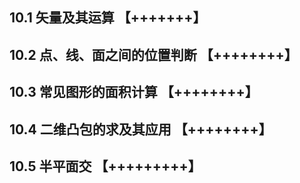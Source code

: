 ## 10.1 矢量及其运算 【+++++++】

## 10.2 点、线、面之间的位置判断 【++++++++】

## 10.3 常见图形的面积计算 【++++++++】

## 10.4 二维凸包的求及其应用 【++++++++】

## 10.5 半平面交 【+++++++++】